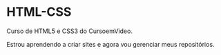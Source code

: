 # HTML-CSS
Curso de HTML5 e CSS3 do CursoemVideo.

Estrou aprendendo a criar sites e agora vou gerenciar meus repositórios.